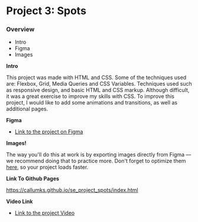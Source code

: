 # Project 3: Spots

### Overview

- Intro
- Figma
- Images

**Intro**

This project was made with HTML and CSS. Some of the techniques used are: Flexbox, Grid, Media Queries and CSS Variables. Techniques used such as responsive design, and basic HTML and CSS markup. Although difficult, it was a great exercise to improve my skills with CSS. To improve this project, I would like to add some animations and transitions, as well as additional pages.

**Figma**

- [Link to the project on Figma](https://www.figma.com/file/BBNm2bC3lj8QQMHlnqRsga/Sprint-3-Project-%E2%80%94-Spots?type=design&node-id=2%3A60&mode=design&t=afgNFybdorZO6cQo-1)

**Images!**

The way you'll do this at work is by exporting images directly from Figma — we recommend doing that to practice more. Don't forget to optimize them [here](https://tinypng.com/), so your project loads faster.

**Link To Github Pages**

https://callumks.github.io/se_project_spots/index.html

**Video Link**

- [Link to the project Video](https://drive.google.com/file/d/1RPm3RX9j2GZ6hcaUhsE1RXf34PTGjwoQ/view?usp=sharing)
